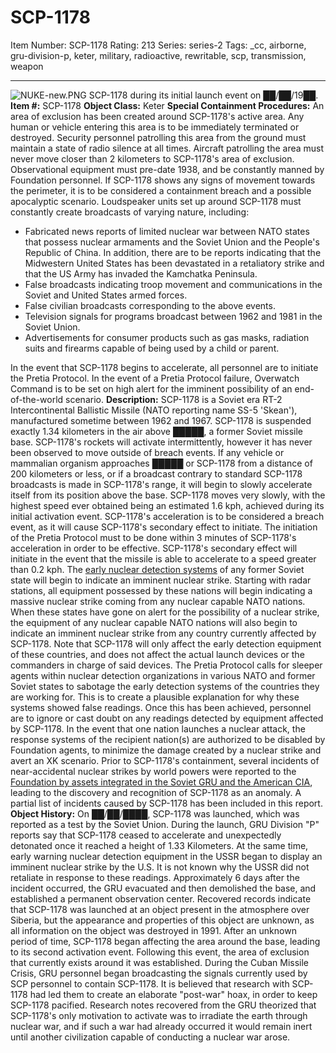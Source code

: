 # SCP-1178
Item Number: SCP-1178
Rating: 213
Series: series-2
Tags: _cc, airborne, gru-division-p, keter, military, radioactive, rewritable, scp, transmission, weapon

---

![NUKE-new.PNG](https://scp-wiki.wdfiles.com/local--files/scp-1178/NUKE-new.PNG)
SCP-1178 during its initial launch event on ██/██/19██.
**Item #:** SCP-1178
**Object Class:** Keter
**Special Containment Procedures:** An area of exclusion has been created around SCP-1178's active area. Any human or vehicle entering this area is to be immediately terminated or destroyed. Security personnel patrolling this area from the ground must maintain a state of radio silence at all times. Aircraft patrolling the area must never move closer than 2 kilometers to SCP-1178's area of exclusion. Observational equipment must pre-date 1938, and be constantly manned by Foundation personnel.
If SCP-1178 shows any signs of movement towards the perimeter, it is to be considered a containment breach and a possible apocalyptic scenario. Loudspeaker units set up around SCP-1178 must constantly create broadcasts of varying nature, including:
  * Fabricated news reports of limited nuclear war between NATO states that possess nuclear armaments and the Soviet Union and the People's Republic of China. In addition, there are to be reports indicating that the Midwestern United States has been devastated in a retaliatory strike and that the US Army has invaded the Kamchatka Peninsula.
  * False broadcasts indicating troop movement and communications in the Soviet and United States armed forces.
  * False civilian broadcasts corresponding to the above events.
  * Television signals for programs broadcast between 1962 and 1981 in the Soviet Union.
  * Advertisements for consumer products such as gas masks, radiation suits and firearms capable of being used by a child or parent.

In the event that SCP-1178 begins to accelerate, all personnel are to initiate the Pretia Protocol. In the event of a Pretia Protocol failure, Overwatch Command is to be set on high alert for the imminent possibility of an end-of-the-world scenario.
**Description:** SCP-1178 is a Soviet era RT-2 Intercontinental Ballistic Missile (NATO reporting name SS-5 'Skean'), manufactured sometime between 1962 and 1967. SCP-1178 is suspended exactly 1.34 kilometers in the air above █████, a former Soviet missile base. SCP-1178's rockets will activate intermittently, however it has never been observed to move outside of breach events.
If any vehicle or mammalian organism approaches █████ or SCP-1178 from a distance of 200 kilometers or less, or if a broadcast contrary to standard SCP-1178 broadcasts is made in SCP-1178's range, it will begin to slowly accelerate itself from its position above the base. SCP-1178 moves very slowly, with the highest speed ever obtained being an estimated 1.6 kph, achieved during its initial activation event. SCP-1178's acceleration is to be considered a breach event, as it will cause SCP-1178's secondary effect to initiate. The initiation of the Pretia Protocol must to be done within 3 minutes of SCP-1178's acceleration in order to be effective.
SCP-1178's secondary effect will initiate in the event that the missile is able to accelerate to a speed greater than 0.2 kph. The [early nuclear detection systems](/scp-1984) of any former Soviet state will begin to indicate an imminent nuclear strike. Starting with radar stations, all equipment possessed by these nations will begin indicating a massive nuclear strike coming from any nuclear capable NATO nations. When these states have gone on alert for the possibility of a nuclear strike, the equipment of any nuclear capable NATO nations will also begin to indicate an imminent nuclear strike from any country currently affected by SCP-1178. Note that SCP-1178 will only affect the early detection equipment of these countries, and does not affect the actual launch devices or the commanders in charge of said devices.
The Pretia Protocol calls for sleeper agents within nuclear detection organizations in various NATO and former Soviet states to sabotage the early detection systems of the countries they are working for. This is to create a plausible explanation for why these systems showed false readings. Once this has been achieved, personnel are to ignore or cast doubt on any readings detected by equipment affected by SCP-1178. In the event that one nation launches a nuclear attack, the response systems of the recipient nation(s) are authorized to be disabled by Foundation agents, to minimize the damage created by a nuclear strike and avert an XK scenario.
Prior to SCP-1178's containment, several incidents of near-accidental nuclear strikes by world powers were reported to the [Foundation by assets integrated in the Soviet GRU and the American CIA](/the-coldest-war-hub), leading to the discovery and recognition of SCP-1178 as an anomaly. A partial list of incidents caused by SCP-1178 has been included in this report.
**Object History:** On ██/██/████, SCP-1178 was launched, which was reported as a test by the Soviet Union. During the launch, GRU Division "P" reports say that SCP-1178 ceased to accelerate and unexpectedly detonated once it reached a height of 1.33 Kilometers. At the same time, early warning nuclear detection equipment in the USSR began to display an imminent nuclear strike by the U.S. It is not known why the USSR did not retaliate in response to these readings. Approximately 6 days after the incident occurred, the GRU evacuated and then demolished the base, and established a permanent observation center.
Recovered records indicate that SCP-1178 was launched at an object present in the atmosphere over Siberia, but the appearance and properties of this object are unknown, as all information on the object was destroyed in 1991.
After an unknown period of time, SCP-1178 began affecting the area around the base, leading to its second activation event. Following this event, the area of exclusion that currently exists around it was established. During the Cuban Missile Crisis, GRU personnel began broadcasting the signals currently used by SCP personnel to contain SCP-1178. It is believed that research with SCP-1178 had led them to create an elaborate "post-war" hoax, in order to keep SCP-1178 pacified.
Research notes recovered from the GRU theorized that SCP-1178's only motivation to activate was to irradiate the earth through nuclear war, and if such a war had already occurred it would remain inert until another civilization capable of conducting a nuclear war arose.